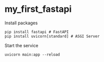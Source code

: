 # my_first_fastapi

Install packages
```
pip install fastapi # FastAPI
pip install uvicorn[standard] # ASGI Server
```
Start the service
```
uvicorn main:app --reload
```